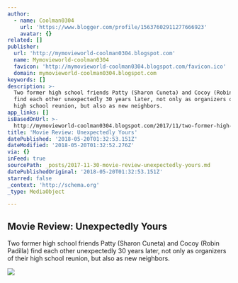 ```yaml
---
author:
  - name: Coolman0304
    url: 'https://www.blogger.com/profile/15637602911277666923'
    avatar: {}
related: []
publisher:
  url: 'http://mymovieworld-coolman0304.blogspot.com'
  name: Mymovieworld-coolman0304
  favicon: 'http://mymovieworld-coolman0304.blogspot.com/favicon.ico'
  domain: mymovieworld-coolman0304.blogspot.com
keywords: []
description: >-
  Two former high school friends Patty (Sharon Cuneta) and Cocoy (Robin Padilla)
  find each other unexpectedly 30 years later, not only as organizers of their
  high school reunion, but also as new neighbors.
app_links: []
isBasedOnUrl: >-
  http://mymovieworld-coolman0304.blogspot.com/2017/11/two-former-high-school-friends-patty.html?m=1
title: 'Movie Review: Unexpectedly Yours'
datePublished: '2018-05-20T01:32:53.151Z'
dateModified: '2018-05-20T01:32:52.276Z'
via: {}
inFeed: true
sourcePath: _posts/2017-11-30-movie-review-unexpectedly-yours.md
datePublishedOriginal: '2018-05-20T01:32:53.151Z'
starred: false
_context: 'http://schema.org'
_type: MediaObject

---
```

<article style=""><h1>Movie Review: Unexpectedly Yours</h1><p>Two former high school friends Patty (Sharon Cuneta) and Cocoy (Robin Padilla) find each other unexpectedly 30 years later, not only as organizers of their high school reunion, but also as new neighbors.</p><img src="https://4.bp.blogspot.com/-xBWZqyTmHgE/Wh9Shsnwo_I/AAAAAAAAwBA/6oVhrsplHWsCgT0XJ7yCqy1cxDxaS8A-ACLcBGAs/s640/Unexpectedly%2BYours.jpeg" /></article>